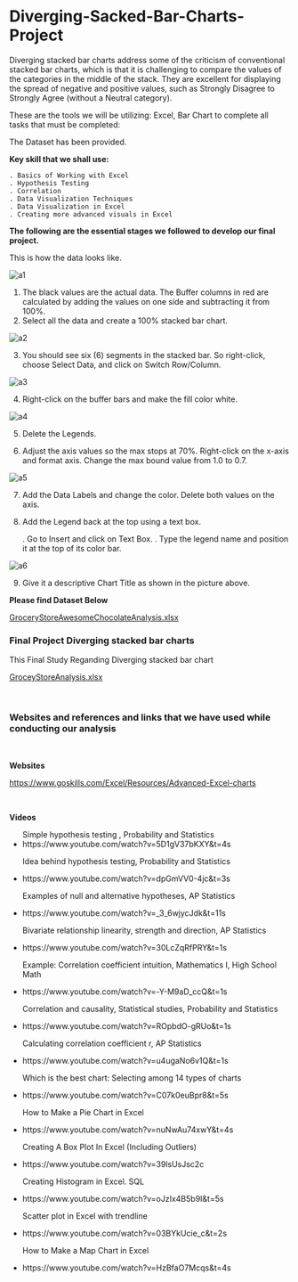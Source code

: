 # Diverging-Sacked-Bar-Charts-Project

Diverging stacked bar charts address some of the criticism of conventional stacked bar charts, which is that it is challenging to compare the values of the categories in the middle of the stack. They are excellent for displaying the spread of negative and positive values, such as Strongly Disagree to Strongly Agree (without a Neutral category).
</br>

These are the tools we will be utilizing: Excel, Bar Chart to complete all tasks that must be completed:
</br>

The Dataset has been provided.
</br>

**Key skill that we shall use:**

    . Basics of Working with Excel
    . Hypothesis Testing
    . Correlation
    . Data Visualization Techniques
    . Data Visualization in Excel
    . Creating more advanced visuals in Excel


**The following are the essential stages we followed to develop our final project.**


This is how the data looks like.

![a1](https://user-images.githubusercontent.com/115732734/227653452-86ac556d-07a6-40ae-ab20-ec26464bf194.jpg)



1. The black values are the actual data. The Buffer columns in red are calculated by adding the values on one side and subtracting it from 100%.
2. Select all the data and create a 100% stacked bar chart.

![a2](https://user-images.githubusercontent.com/115732734/227653459-07e53156-832f-4f06-93d8-53639fa5b5c2.jpg)


   3. You should see six (6) segments in the stacked bar. So right-click, choose Select Data, and click on Switch Row/Column.
   
![a3](https://user-images.githubusercontent.com/115732734/227653461-4da74889-5e13-4e94-b41f-c4690a9f3dee.jpg)


   4. Right-click on the buffer bars and make the fill color white.

![a4](https://user-images.githubusercontent.com/115732734/227653463-1e6927a4-e064-4cdd-804d-d35e8c8c09f3.jpg)


  5. Delete the Legends.

  6. Adjust the axis values so the max stops at 70%. Right-click on the x-axis and format axis. Change the max bound value from 1.0 to 0.7.

![a5](https://user-images.githubusercontent.com/115732734/227653465-5dcbafe4-d2eb-40b7-a7c8-c8bb4b0b5db2.jpg)


  7. Add the Data Labels and change the color. Delete both values on the axis.

  8. Add the Legend back at the top using a text box.

     . Go to Insert and click on Text Box.
     . Type the legend name and position it at the top of its color bar.
     
![a6](https://user-images.githubusercontent.com/115732734/227653466-5e4c0ef4-658f-488b-ae0a-e1c32be0c1c8.jpg)

  9. Give it a descriptive Chart Title as shown in the picture above.
  
  
  
  
  
  **Please find Dataset Below**

[GroceryStoreAwesomeChocolateAnalysis.xlsx](https://github.com/justinjabo250/Grocery-Store-Analysis-Project/files/11063731/Grocery_Store_Awesome_Chocolate_Analysis.xlsx)

<h3>Final Project Diverging stacked bar charts</h3>
<p>This Final Study Reganding Diverging stacked bar chart</p>

[GroceyStoreAnalysis.xlsx](https://github.com/justinjabo250/Grocery-Store-Analysis-Project/files/11064485/GroceyStoreAnalysis.xlsx)


<br>

<h3>Websites and references and links that we have used while conducting our analysis</h3> </br>

**Websites**

https://www.goskills.com/Excel/Resources/Advanced-Excel-charts

</br>

**Videos**

<ul>
 <label for="html">Simple hypothesis testing , Probability and Statistics</label><br>
  <li>https://www.youtube.com/watch?v=5D1gV37bKXY&t=4s</li>
  
   <label for="html">Idea behind hypothesis testing, Probability and Statistics</label><br>
  <li>https://www.youtube.com/watch?v=dpGmVV0-4jc&t=3s</li>
  
  <label for="html">Examples of null and alternative hypotheses, AP Statistics</label><br>
   <li>https://www.youtube.com/watch?v=_3_6wjycJdk&t=11s</li>
   
  <label for="html">Bivariate relationship linearity, strength and direction, AP Statistics
</label><br>
   <li>https://www.youtube.com/watch?v=30LcZqRfPRY&t=1s</li>
  
  <label for="html">Example: Correlation coefficient intuition, Mathematics I, High School Math</label><br>
  <li>https://www.youtube.com/watch?v=-Y-M9aD_ccQ&t=1s</li>
  
   <label for="html">Correlation and causality, Statistical studies, Probability and Statistics</label><br>
  <li>https://www.youtube.com/watch?v=ROpbdO-gRUo&t=1s</li>
  
  <label for="html">Calculating correlation coefficient r, AP Statistics</label><br>
  <li>https://www.youtube.com/watch?v=u4ugaNo6v1Q&t=1s</li>
  
  <label for="html">Which is the best chart: Selecting among 14 types of charts</label><br>
  <li>https://www.youtube.com/watch?v=C07k0euBpr8&t=5s</li>
  
  <label for="html">How to Make a Pie Chart in Excel</label><br>
  <li>https://www.youtube.com/watch?v=nuNwAu74xwY&t=4s</li>
  
  <label for="html">Creating A Box Plot In Excel (Including Outliers)</label><br>
  <li>https://www.youtube.com/watch?v=39lsUsJsc2c</li>
  
  <label for="html">Creating Histogram in Excel. SQL</label><br>
  <li>https://www.youtube.com/watch?v=oJzIx4B5b9I&t=5s</li>
  
  <label for="html">Scatter plot in Excel with trendline</label><br>
  <li>https://www.youtube.com/watch?v=03BYkUcie_c&t=2s</li>
  
  <label for="html">How to Make a Map Chart in Excel</label><br>
  <li>https://www.youtube.com/watch?v=HzBfaO7Mcqs&t=4s</li>
  
  
</ul>


 
